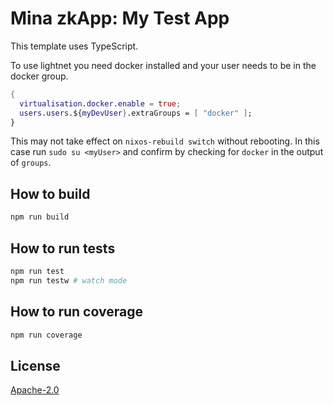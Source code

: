 # Mina zkApp: My Test App

This template uses TypeScript.

To use lightnet you need docker installed
and your user needs to be in the docker group.
```nix
{
  virtualisation.docker.enable = true;
  users.users.${myDevUser}.extraGroups = [ "docker" ];
}
```
This may not take effect on `nixos-rebuild switch`
without rebooting. In this case run `sudo su <myUser>`
and confirm by checking for `docker` in the output of `groups`.

## How to build

```sh
npm run build
```

## How to run tests

```sh
npm run test
npm run testw # watch mode
```

## How to run coverage

```sh
npm run coverage
```

## License

[Apache-2.0](LICENSE)
